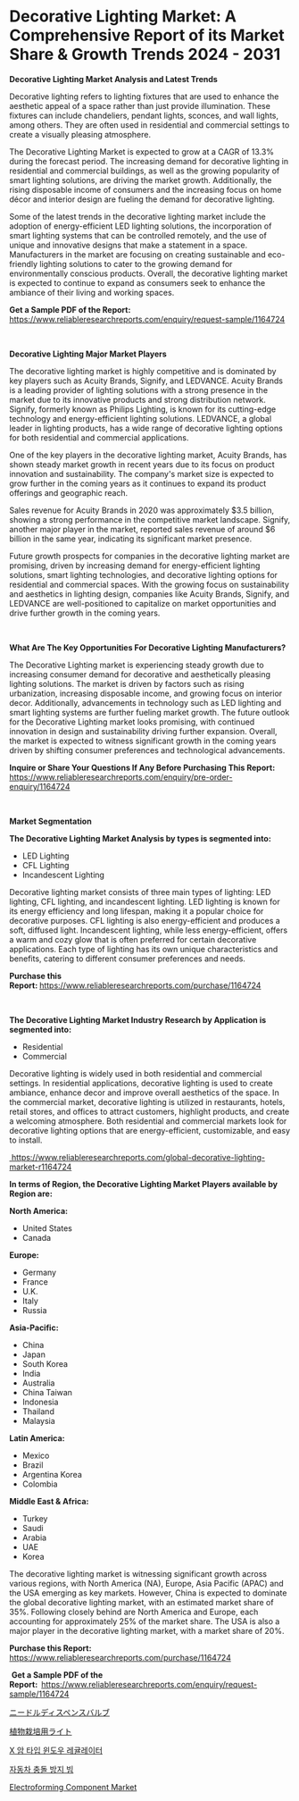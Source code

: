 <p><h1>Decorative Lighting Market: A Comprehensive Report of its Market Share & Growth Trends 2024 - 2031</h1></p><p><strong>Decorative Lighting Market Analysis and Latest Trends</strong></p>
<p><p>Decorative lighting refers to lighting fixtures that are used to enhance the aesthetic appeal of a space rather than just provide illumination. These fixtures can include chandeliers, pendant lights, sconces, and wall lights, among others. They are often used in residential and commercial settings to create a visually pleasing atmosphere.</p><p>The Decorative Lighting Market is expected to grow at a CAGR of 13.3% during the forecast period. The increasing demand for decorative lighting in residential and commercial buildings, as well as the growing popularity of smart lighting solutions, are driving the market growth. Additionally, the rising disposable income of consumers and the increasing focus on home décor and interior design are fueling the demand for decorative lighting.</p><p>Some of the latest trends in the decorative lighting market include the adoption of energy-efficient LED lighting solutions, the incorporation of smart lighting systems that can be controlled remotely, and the use of unique and innovative designs that make a statement in a space. Manufacturers in the market are focusing on creating sustainable and eco-friendly lighting solutions to cater to the growing demand for environmentally conscious products. Overall, the decorative lighting market is expected to continue to expand as consumers seek to enhance the ambiance of their living and working spaces.</p></p>
<p><strong>Get a Sample PDF of the Report:&nbsp;</strong> <a href="https://www.reliableresearchreports.com/enquiry/request-sample/1164724">https://www.reliableresearchreports.com/enquiry/request-sample/1164724</a></p>
<p>&nbsp;</p>
<p><strong>Decorative Lighting Major Market Players</strong></p>
<p><p>The decorative lighting market is highly competitive and is dominated by key players such as Acuity Brands, Signify, and LEDVANCE. Acuity Brands is a leading provider of lighting solutions with a strong presence in the market due to its innovative products and strong distribution network. Signify, formerly known as Philips Lighting, is known for its cutting-edge technology and energy-efficient lighting solutions. LEDVANCE, a global leader in lighting products, has a wide range of decorative lighting options for both residential and commercial applications.</p><p>One of the key players in the decorative lighting market, Acuity Brands, has shown steady market growth in recent years due to its focus on product innovation and sustainability. The company's market size is expected to grow further in the coming years as it continues to expand its product offerings and geographic reach.</p><p>Sales revenue for Acuity Brands in 2020 was approximately $3.5 billion, showing a strong performance in the competitive market landscape. Signify, another major player in the market, reported sales revenue of around $6 billion in the same year, indicating its significant market presence.</p><p>Future growth prospects for companies in the decorative lighting market are promising, driven by increasing demand for energy-efficient lighting solutions, smart lighting technologies, and decorative lighting options for residential and commercial spaces. With the growing focus on sustainability and aesthetics in lighting design, companies like Acuity Brands, Signify, and LEDVANCE are well-positioned to capitalize on market opportunities and drive further growth in the coming years.</p></p>
<p>&nbsp;</p>
<p><strong>What Are The Key Opportunities For Decorative Lighting Manufacturers?</strong></p>
<p><p>The Decorative Lighting market is experiencing steady growth due to increasing consumer demand for decorative and aesthetically pleasing lighting solutions. The market is driven by factors such as rising urbanization, increasing disposable income, and growing focus on interior decor. Additionally, advancements in technology such as LED lighting and smart lighting systems are further fueling market growth. The future outlook for the Decorative Lighting market looks promising, with continued innovation in design and sustainability driving further expansion. Overall, the market is expected to witness significant growth in the coming years driven by shifting consumer preferences and technological advancements.</p></p>
<p><strong>Inquire or Share Your Questions If Any Before Purchasing This Report:</strong> <a href="https://www.reliableresearchreports.com/enquiry/pre-order-enquiry/1164724">https://www.reliableresearchreports.com/enquiry/pre-order-enquiry/1164724</a></p>
<p>&nbsp;</p>
<p><strong>Market Segmentation</strong></p>
<p><strong>The Decorative Lighting Market Analysis by types is segmented into:</strong></p>
<p><ul><li>LED Lighting</li><li>CFL Lighting</li><li>Incandescent Lighting</li></ul></p>
<p><p>Decorative lighting market consists of three main types of lighting: LED lighting, CFL lighting, and incandescent lighting. LED lighting is known for its energy efficiency and long lifespan, making it a popular choice for decorative purposes. CFL lighting is also energy-efficient and produces a soft, diffused light. Incandescent lighting, while less energy-efficient, offers a warm and cozy glow that is often preferred for certain decorative applications. Each type of lighting has its own unique characteristics and benefits, catering to different consumer preferences and needs.</p></p>
<p><strong>Purchase this Report:&nbsp;</strong><a href="https://www.reliableresearchreports.com/purchase/1164724">https://www.reliableresearchreports.com/purchase/1164724</a></p>
<p>&nbsp;</p>
<p><strong>The Decorative Lighting Market Industry Research by Application is segmented into:</strong></p>
<p><ul><li>Residential</li><li>Commercial</li></ul></p>
<p><p>Decorative lighting is widely used in both residential and commercial settings. In residential applications, decorative lighting is used to create ambiance, enhance decor and improve overall aesthetics of the space. In the commercial market, decorative lighting is utilized in restaurants, hotels, retail stores, and offices to attract customers, highlight products, and create a welcoming atmosphere. Both residential and commercial markets look for decorative lighting options that are energy-efficient, customizable, and easy to install.</p></p>
<p><a href="https://www.reliableresearchreports.com/global-decorative-lighting-market-r1164724">&nbsp;https://www.reliableresearchreports.com/global-decorative-lighting-market-r1164724</a></p>
<p><strong>In terms of Region, the Decorative Lighting Market Players available by Region are:</strong></p>
<p>
    <p> <strong> North America: </strong>
        <ul>
            <li>United States</li>
            <li>Canada</li>
        </ul>
        </p> 
    <p> <strong> Europe: </strong>
        <ul>
            <li>Germany</li>
            <li>France</li>
            <li>U.K.</li>
            <li>Italy</li>
            <li>Russia</li>
        </ul>
        </p> 
    <p> <strong> Asia-Pacific: </strong>
        <ul>
            <li>China</li>
            <li>Japan</li>
            <li>South Korea</li>
            <li>India</li>
            <li>Australia</li>
            <li>China Taiwan</li>
            <li>Indonesia</li>
            <li>Thailand</li>
            <li>Malaysia</li>
        </ul>
        </p> 
    <p> <strong> Latin America: </strong>
        <ul>
            <li>Mexico</li>
            <li>Brazil</li>
            <li>Argentina Korea</li>
            <li>Colombia</li>
        </ul>
        </p> 
    <p> <strong> Middle East & Africa: </strong>
        <ul>
            <li>Turkey</li>
            <li>Saudi</li>
            <li>Arabia</li>
            <li>UAE</li>
            <li>Korea</li>
        </ul>
    </p>
    </p>
<p><p>The decorative lighting market is witnessing significant growth across various regions, with North America (NA), Europe, Asia Pacific (APAC) and the USA emerging as key markets. However, China is expected to dominate the global decorative lighting market, with an estimated market share of 35%. Following closely behind are North America and Europe, each accounting for approximately 25% of the market share. The USA is also a major player in the decorative lighting market, with a market share of 20%.</p></p>
<p><strong>Purchase this Report: </strong><a href="https://www.reliableresearchreports.com/purchase/1164724">https://www.reliableresearchreports.com/purchase/1164724</a></p>
<p>&nbsp;<strong>Get a Sample PDF of the Report:&nbsp;&nbsp;</strong><a href="https://www.reliableresearchreports.com/enquiry/request-sample/1164724">https://www.reliableresearchreports.com/enquiry/request-sample/1164724</a></p>
<p><strong></strong></p>
<p><p><a href="https://github.com/EstelWisozk1/Market-Research-Report-List-2/blob/main/8994905139781.md">ニードルディスペンスバルブ</a></p><p><a href="https://medium.com/@claudehintz/%E6%A4%8D%E7%89%A9%E6%A0%BD%E5%9F%B9%E7%81%AF%E3%81%AE%E5%B8%82%E5%A0%B4%E3%82%B7%E3%82%A7%E3%82%A2%E3%81%A8%E6%96%B0%E3%81%97%E3%81%84%E3%83%88%E3%83%AC%E3%83%B3%E3%83%89%E5%88%86%E6%9E%90-%E3%81%9D%E3%81%AE%E7%A8%AE%E9%A1%9E-%E3%82%A2%E3%83%97%E3%83%AA%E3%82%B1%E3%83%BC%E3%82%B7%E3%83%A7%E3%83%B3-%E3%82%A8%E3%83%B3%E3%83%89%E3%83%A6%E3%83%BC%E3%82%B9%E3%81%AB%E3%82%88%E3%82%8B%E4%BA%88%E6%B8%AC%E6%9C%9F%E9%96%93%E3%81%AF2024%E5%B9%B4%E3%81%8B%E3%82%892031%E5%B9%B4%E3%81%BE%E3%81%A7%E3%81%A7%E3%81%99-aad6ba093fe2">植物栽培用ライト</a></p><p><a href="https://medium.com/@danieldobroiu20221/2024%EB%85%84%EB%B6%80%ED%84%B0-2031%EB%85%84%EA%B9%8C%EC%A7%80%EC%9D%98-x-%EC%95%94%ED%98%95-%EC%9C%88%EB%8F%84%EC%9A%B0-%EB%A0%88%EA%B7%A4%EB%A0%88%EC%9D%B4%ED%84%B0-%EC%8B%9C%EC%9E%A5-%EC%8B%A0%ED%9D%A5-%ED%8A%B8%EB%A0%8C%EB%93%9C%EC%99%80-%EB%AF%B8%EB%9E%98-%EC%A0%84%EB%A7%9D-67823f423493">X 암 타입 윈도우 레귤레이터</a></p><p><a href="https://github.com/raap8632/Market-Research-Report-List-1/blob/main/8288452147700.md">자동차 충돌 방지 빔</a></p><p><a href="https://github.com/mabenkhyari11/Market-Research-Report-List-1/blob/main/electroforming-component-market.md">Electroforming Component Market</a></p></p>